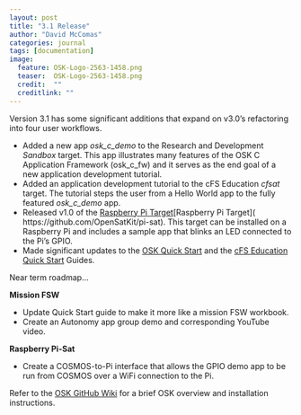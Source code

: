 ```yaml
---
layout: post
title: "3.1 Release"
author: "David McComas"
categories: journal
tags: [documentation]
image:
  feature: OSK-Logo-2563-1458.png
  teaser:  OSK-Logo-2563-1458.png
  credit:  ""
  creditlink: ""
---
```

<div>
<p>Version 3.1 has some significant additions that expand on v3.0’s refactoring into four user workflows.</p>
<ul>
   <li>Added a new app <i>osk_c_demo</i> to the Research and Development <i>Sandbox</i> target. This app illustrates many features of the OSK C Application Framework (osk_c_fw) and it serves as the end goal of a new application development tutorial.</li>
   <li>Added an application development tutorial to the cFS Education <i>cfsat</i> target. The tutorial steps the user from a Hello World app to the fully featured <i>osk_c_demo</i> app.</li>
   <li>Released v1.0 of the <a href="https://github.com/OpenSatKit/pi-sat">Raspberry Pi Target</a>[Raspberry Pi Target]( https://github.com/OpenSatKit/pi-sat). This target can be installed on a Raspberry Pi and includes a sample app that blinks an LED connected to the Pi’s GPIO.</li>
   <li>Made significant updates to the <a href="https://github.com/OpenSatKit/OpenSatKit/blob/master/docs/OSK-Quick-Start.pdf">OSK Quick Start</a> and the <a href="https://github.com/OpenSatKit/OpenSatKit/blob/master/cosmos/config/targets/CFSAT/docs/cFS-Edu-Quick-Start.pdf">cFS Education Quick Start</a> Guides.</li>
</ul>

<p>Near term roadmap...</p>

<b>Mission FSW</b>
<ul>
   <li>Update Quick Start guide to make it more like a mission FSW workbook.</li>
   <li>Create an Autonomy app group demo and corresponding YouTube video.</li>
</ul>

<b>Raspberry Pi-Sat</b>
<ul>
   <li>Create a COSMOS-to-Pi interface that allows the GPIO demo app to be run from COSMOS over a WiFi connection to the Pi.</li>
</ul>

<p>Refer to the <a href="{{site.github.wiki-url}}">OSK GitHub Wiki</a> for a brief OSK overview and installation instructions.</p>

</div>
